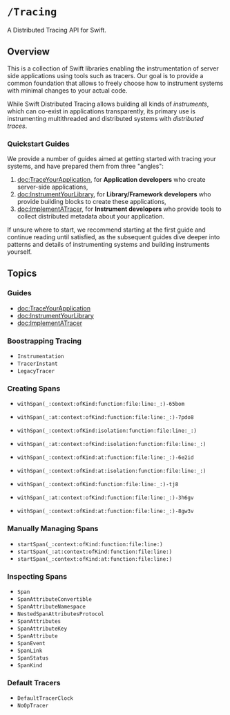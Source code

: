 # ``/Tracing``

A Distributed Tracing API for Swift.

## Overview

This is a collection of Swift libraries enabling the instrumentation of server side applications using tools such as tracers. Our goal is to provide a common foundation that allows to freely choose how to instrument systems with minimal changes to your actual code.

While Swift Distributed Tracing allows building all kinds of _instruments_, which can co-exist in applications transparently, its primary use is instrumenting multithreaded and distributed systems with _distributed traces_.

### Quickstart Guides

We provide a number of guides aimed at getting started with tracing your systems, and have prepared them from three "angles":

1. <doc:TraceYourApplication>, for **Application developers** who create server-side applications, 
2. <doc:InstrumentYourLibrary>, for **Library/Framework developers** who provide building blocks to create these applications, 
3. <doc:ImplementATracer>, for **Instrument developers** who provide tools to collect distributed metadata about your application.

If unsure where to start, we recommend starting at the first guide and continue reading until satisfied, 
as the subsequent guides dive deeper into patterns and details of instrumenting systems and building instruments yourself.

## Topics

### Guides

- <doc:TraceYourApplication>
- <doc:InstrumentYourLibrary>
- <doc:ImplementATracer>

### Boostrapping Tracing

- ``Instrumentation``
- ``TracerInstant``
- ``LegacyTracer``

### Creating Spans

- ``withSpan(_:context:ofKind:function:file:line:_:)-65bom``
- ``withSpan(_:at:context:ofKind:function:file:line:_:)-7pdo8``
- ``withSpan(_:context:ofKind:isolation:function:file:line:_:)``
- ``withSpan(_:at:context:ofKind:isolation:function:file:line:_:)``
- ``withSpan(_:context:ofKind:at:function:file:line:_:)-6e2id``
- ``withSpan(_:context:ofKind:at:isolation:function:file:line:_:)``

- ``withSpan(_:context:ofKind:function:file:line:_:)-tj8``
- ``withSpan(_:at:context:ofKind:function:file:line:_:)-3h6gv``
- ``withSpan(_:context:ofKind:at:function:file:line:_:)-8gw3v``

### Manually Managing Spans

- ``startSpan(_:context:ofKind:function:file:line:)``
- ``startSpan(_:at:context:ofKind:function:file:line:)``
- ``startSpan(_:context:ofKind:at:function:file:line:)``

### Inspecting Spans

- ``Span``
- ``SpanAttributeConvertible``
- ``SpanAttributeNamespace``
- ``NestedSpanAttributesProtocol``
- ``SpanAttributes``
- ``SpanAttributeKey``
- ``SpanAttribute``
- ``SpanEvent``
- ``SpanLink``
- ``SpanStatus``
- ``SpanKind``

### Default Tracers

- ``DefaultTracerClock``
- ``NoOpTracer``
